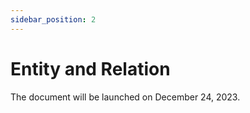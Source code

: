 ```yaml
---
sidebar_position: 2
---
```


# Entity and Relation

The document will be launched on December 24, 2023.

